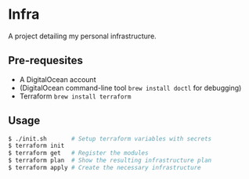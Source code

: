 # Infra

A project detailing my personal infrastructure.

## Pre-requesites
- A DigitalOcean account 
- (DigitalOcean command-line tool `brew install doctl` for debugging)
- Terraform `brew install terraform`

## Usage

```bash
$ ./init.sh       # Setup terraform variables with secrets
$ terraform init
$ terraform get   # Register the modules
$ terraform plan  # Show the resulting infrastructure plan
$ terraform apply # Create the necessary infrastructure
```

